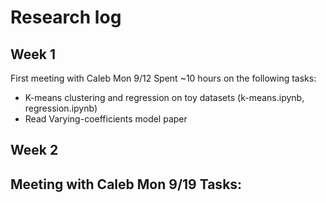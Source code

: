 # Research log

## Week 1
First meeting with Caleb Mon 9/12
Spent ~10 hours on the following tasks:
- K-means clustering and regression on toy datasets (k-means.ipynb, regression.ipynb)
- Read Varying-coefficients model paper

## Week 2
Meeting with Caleb Mon 9/19
Tasks:
- 